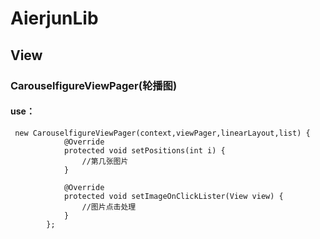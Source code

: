 # AierjunLib
## View
### CarouselfigureViewPager(轮播图)
#### use： 
``` 
 new CarouselfigureViewPager(context,viewPager,linearLayout,list) {
            @Override
            protected void setPositions(int i) {
                //第几张图片
            }

            @Override
            protected void setImageOnClickLister(View view) {
                //图片点击处理
            }
        };
```
